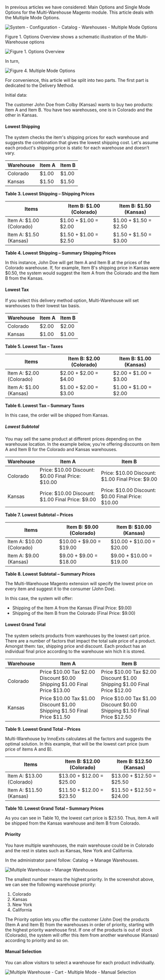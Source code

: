 In previous articles we have considered: Main Options and Single Mode Options for the Multi-Warehouse Magento module. This article deals with the Multiple Mode Options.

![System - Configuration - Catalog - Warehouses - Multiple Mode Options](System_Configuration_Catalog_Warehouses_MultipleModeOptions.png)


 

Figure 1. Options Overview shows a schematic illustration of the Multi-Warehouse options

![Figure 1. Options Overview](multiple-warehouse-figure-1-1.png)

 

In turn,

![Figure 4. Multiple Mode Options](Fig_3_1.png)

 

For convenience, this article will be split into two parts. The first part is dedicated to the Delivery Method.

Initial data:

The customer John Doe from Colby (Kansas) wants to buy two products: Item A and Item B. You have two warehouses, one is in Colorado and the other in Kansas.

#### Lowest Shipping

The system checks the item's shipping prices for each warehouse and suggests the combination that gives the lowest shipping cost. Let's assume each product's shipping price is static for each warehouse and doesn’t vary.

 
Warehouse |	Item A |	Item B
----- | ----- | -----
Colorado |	$1.00 |	$1.00
Kansas |	$1.50 |	$1.50

**Table 3. Lowest Shipping – Shipping Prices**

 
Items | Item B: $1.00 (Colorado)	| Item B: $1.50 (Kansas)
----- | ----- | -----
Item A: $1.00 (Colorado) |	$1.00 + $1.00 = $2.00 |	$1.00 + $1.50 = $2.50
Item A: $1.50 (Kansas) |	$1.50 + $1.00 = $2.50 |	$1.50 + $1.50 = $3.00

**Table 4. Lowest Shipping – Summary Shipping Prices**

 

In this instance, John Doe will get Item A and Item B at the prices of the Colorado warehouse. If, for example, Item B's shipping price in Kansas were $0.50, the system would suggest the Item A from the Colorado and the Item B from the Kansas.

#### Lowest Tax

If you select this delivery method option, Multi-Warehouse will set warehouses to their lowest tax basis.

 
Warehouse |	Item A |	Item B
----- | ----- | -----
Colorado |	$2.00 |	$2.00
Kansas |	$1.00 |	$1.00

**Table 5. Lowest Tax – Taxes**

 
Items | Item B: $2.00 (Colorado)	| Item B: $1.00 (Kansas)
----- | ----- | -----
Item A: $2.00 (Colorado) |	$2.00 + $2.00 = $4.00 |	$2.00 + $1.00 = $3.00
Item A: $1.00 (Kansas) |	$1.00 + $2.00 = $3.00 |	$1.00 + $1.00 = $2.00

**Table 6. Lowest Tax – Summary Taxes**


In this case, the order will be shipped from Kansas.

##### Lowest Subtotal

You may sell the same product at different prices depending on the warehouse location. In the example below, you're offering discounts on Item A and Item B for the Colorado and Kansas warehouses.

 
Warehouse | Item A | Item B
----- | ----- | -----
Colorado |Price:	$10.00 Discount:	$0.00 Final Price:	$10.00 | Price:	$10.00 Discount:	$1.00 Final Price:	$9.00
Kansas | Price:	$10.00 Discount:	$1.00 Final Price:	$9.00 | Price:	$10.00 Discount:	$0.00 Final Price:	$10.00

**Table 7. Lowest Subtotal – Prices**

 
Items | Item B: $9.00 (Colorado)	| Item B: $10.00 (Kansas)
----- | ----- | -----
Item A: $10.00 (Colorado) |	$10.00 + $9.00 = $19.00 |	$10.00 + $10.00 = $20.00
Item A: $9.00 (Kansas) |	$9.00 + $9.00 = $18.00 |	$9.00 + $10.00 = $19.00

**Table 8. Lowest Subtotal – Summary Prices**


The Multi-Warehouse Magento extension will specify the lowest price on every item and suggest it to the consumer (John Doe).

In this case, the system will offer:

 - Shipping of the Item A from the Kansas (Final Price: $9.00)
 - Shipping of the Item B from the Colorado (Final Price: $9.00)

#### Lowest Grand Total

The system selects products from warehouses by the lowest cart price. There are a number of factors that impact the total sale price of a product. Amongst them: tax, shipping price and discount. Each product has an individual final price according to the warehouse win hich it is stored.

 
Warehouse	 | Item A	| Item B
----- | ------ | -----
Colorado | Price	$10.00 Tax	$2.00 Discount	$0.00 Shipping	$1.00 Final Price	$13.00 |  Price	$10.00 Tax	$2.00 Discount	$1.00 Shipping	$1.00 Final Price	$12.00
Kansas | Price	$10.00 Tax	$1.00 Discount	$1.00 Shipping	$1.50 Final Price	$11.50 | Price	$10.00 Tax	$1.00 Discount	$0.00 Shipping	$1.50 Final Price	$12.50

**Table 9. Lowest Grand Total – Prices**

 

Multi-Warehouse by InnoExts calculates all the factors and suggests the optimal solution. In this example, that will be the lowest cart price (sum price of items A and B).

 
Items | Item B: $12.00 (Colorado) |	Item B: $12.50 (Kansas)
----- | ----- | -----
Item A: $13.00 (Colorado) |	$13.00 + $12.00 = $25.00 |	$13.00 + $12.50 = $25.50
Item A: $11.50 (Kansas) |	$11.50 + $12.00 = $23.50 |	$11.50 + $12.50 = $24.00

**Table 10. Lowest Grand Total – Summary Prices**

 
As you can see in Table 10, the lowest cart price is $23.50. Thus, item A will be shipped from the Kansas warehouse and item B from Colorado.

#### Priority

You have multiple warehouses, the main warehouse could be in Colorado and the rest in states such as Kansas, New York and  California.

In the administrator panel follow: Catalog -> Manage Warehouses.

![Multiple Warehouse – Manage Warehouses](multiple-warehouse-warehouse-manage-700x217.png)


The smallest number means the highest priority. In the screenshot above, we can see the following warehouse priority:

1. Colorado
1. Kansas
1. New York
1. California

The Priority option lets you offer the customer (John Doe) the products (Item A and Item B) from the warehouses in order of priority, starting with the highest priority warehouse first. If one of the products is out of stock (Colorado), the system will offer this item from another warehouse (Kansas) according to priority and so on.

#### Manual Selection

You can allow visitors to select a warehouse for each product individually.

![Multiple Warehouse - Cart - Multiple Mode - Manual Selection](multiple-warehouse-cart-multiple-mode-manual-selection-700x398.png)

